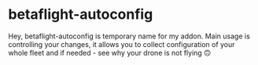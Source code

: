 # betaflight-autoconfig

Hey, betaflight-autoconfig is temporary name for my addon. Main usage is controlling your changes, it allows you to collect configuration of your whole fleet and if needed - see why your drone is not flying 🙃
